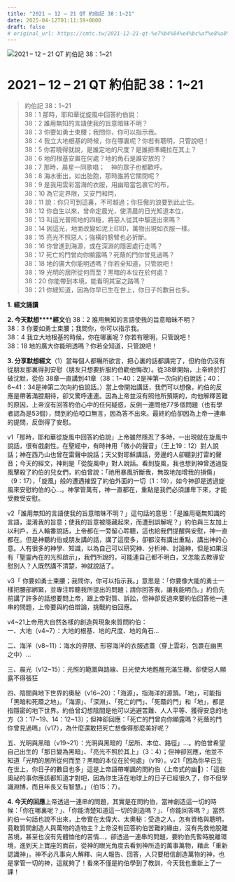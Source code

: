 ```yaml
---
title: "2021 – 12 – 21 QT 約伯記 38：1~21"
date: 2025-04-12T01:11:59+0800
draft: false
# original_url: https://cmtc.tw/2021-12-21-qt-%e7%b4%84%e4%bc%af%e8%a8%98-38%ef%bc%9a121
---
```


![2021 – 12 – 21 QT 約伯記 38：1~21](/images/qt.jpg   "2021 – 12 – 21 QT 約伯記 38：1~21")

# 2021 – 12 – 21 QT 約伯記 38：1~21

> 約伯記 38：1~21  
> 38：1 那時，耶和華從旋風中回答約伯說：  
> 38：2 誰用無知的言語使我的旨意暗昧不明？  
> 38：3 你要如勇士束腰；我問你，你可以指示我。  
> 38：4 我立大地根基的時候，你在哪裏呢？你若有聰明，只管說吧！  
> 38：5 你若曉得就說，是誰定地的尺度？是誰把準繩拉在其上？  
> 38：6 地的根基安置在何處？地的角石是誰安放的？  
> 38：7 那時，晨星一同歌唱；　神的眾子也都歡呼。  
> 38：8 海水衝出，如出胎胞，那時誰將它關閉呢？  
> 38：9 是我用雲彩當海的衣服，用幽暗當包裹它的布，  
> 38：10 為它定界限，又安門和閂，  
> 38：11 說：你只可到這裏，不可越過；你狂傲的浪要到此止住。  
> 38：12 你自生以來，曾命定晨光，使清晨的日光知道本位，  
> 38：13 叫這光普照地的四極，將惡人從其中驅逐出來嗎？  
> 38：14 因這光，地面改變如泥上印印，萬物出現如衣服一樣。  
> 38：15 亮光不照惡人；強橫的膀臂也必折斷。  
> 38：16 你曾進到海源，或在深淵的隱密處行走嗎？  
> 38：17 死亡的門曾向你顯露嗎？死蔭的門你曾見過嗎？  
> 38：18 地的廣大你能明透嗎？你若全知道，只管說吧！  
> 38：19 光明的居所從何而至？黑暗的本位在於何處？  
> 38：20 你能帶到本境，能看明其室之路嗎？  
> 38：21 你總知道，因為你早已生在世上，你日子的數目也多。

**1.** **經文誦讀**

**2. 今天默想****經文**伯 38：2 誰用無知的言語使我的旨意暗昧不明？  
38：3 你要如勇士束腰；我問你，你可以指示我。  
38：4 我立大地根基的時候，你在哪裏呢？你若有聰明，只管說吧！  
38：18 地的廣大你能明透嗎？你若全知道，只管說吧！

**3. 分享默想經文**（1）當每個人都暢所欲言，把心裏的話都講完了，但約伯仍沒有從朋友那裏得到安慰（朋友只想要折服約伯勸他悔改）。從38章開始，上帝終於打破沈默，從伯 38章一直講到41章（38：1~40：2是神第一次向約伯說話；40：6~41：34是神第二次向約伯說話。）當上帝開始講話，我們可以想像，約伯的反應是帶著滿腔期待，卻又驚呼連連。因為上帝並沒有照他所預期的，向他解釋苦難的原因，上帝沒有回答約伯心中的任何疑惑，反倒一連問他77多個問題（也有學者認為是53個），問到約伯啞口無言，因為答不出來。最終約伯卻因為上帝一連串的提問，反倒得了安慰。

v1「那時，耶和華從旋風中回答約伯說」上帝雖然隱忍了多時，一出現就在旋風中說話，很有戲劇性。在聖經中，有時神用「微小的聲音」（王上19：12）對人說話；神在西乃山也曾在雷聲中說話；天父對耶穌講話，旁邊的人卻聽到打雷的聲音；今天的經文，神則是「從旋風中」對人說話。看到旋風，我也想到神曾透過旋風擊殺了約伯的兒女們，約伯曾說：「祂用暴風折斷我，無故地加增我的損傷」（9：17），「旋風」般的遭遇摧毀了約伯外面的一切（1：19），如今神卻是透過旋風來安慰約伯的心…。神掌管萬有，神一直都在，重點是我們必須謙卑下來，才能受教受安慰。

v2「誰用無知的言語使我的旨意暗昧不明？」這句話的意思：「是誰用毫無知識的言語，混淆我的旨意；使我的旨意被隱藏起來，而遭到誤解呢？」約伯與三友加上以利戶，五人輪番說話，上帝都在一旁留心聆聽，這也給我們提醒與安慰，神一直都在。但是神聽約伯或朋友講的話，講了這麼多，卻都沒有講出重點，講出神的心意。人有很多的神學、知識，以為自己可以研究神、分析神、討論神，但是如果沒有「聖靈內在的光照啟示」，我們所說的，可能連自己都不明白，又怎能去教導安慰別人？人既然講不清楚，神就說話了。

v3「 你要如勇士束腰；我問你，你可以指示我。」意思是：「你要像大能的勇士一樣把腰部綁緊，並專注聆聽我所提出的問題；請你回答我，讓我能明白。」約伯先前講了許多的話想要問上帝，跟上帝對質、訴訟，但神卻反過來要約伯回答他一連串的問題，上帝要與約伯辯論，挑戰約伯回應。

v4~21上帝用大自然各樣的創造與現象來質問約伯：  
一、大地（v4~7）：大地的根基、地的尺度、地的角石…

二、海洋（v8~11）：海水的界限、形容海洋的衣服遮蓋（穿上雲彩，包裹在幽黑之中）…

三、晨光（v12~15）：光照的範圍與路線、日光使大地甦醒充滿生機、卻使惡人顯露不得張狂

四、陰間與地下世界的奧秘（v16~20）：「海源」，指海洋的源頭。「地」，可能指「黑暗和死蔭之地」。「海源」、「深淵」、「死亡的門」、「死蔭的門」和「地」，都是指隱密的地下世界。約伯曾幻想陰間是他可以逃避苦難、人人平等、獲得安息的地方（3：17~19、14：12~13）；但神卻回應：「死亡的門曾向你顯露嗎？死蔭的門你曾見過嗎」（v17），為什麼還敢把死亡想像得那麼美好呢？

五、光明與黑暗（v19~21）：光明與黑暗的「居所、本位、路徑」…。約伯曾希望自己出生的「那日變為黑暗」、「亮光不照於其上」（3：4）；但神卻回應，他並不知道「光明的居所從何而至？黑暗的本位在於何處」（v19）。v21「因為你早已生在世上，你日子的數目也多」這是上帝語帶嘲諷的問約伯（上帝式的幽𪐥）：「這些奧祕的事你應該都知道才對吧，因為你生活在地球上的日子已經很久了，你不但學識淵博，而且年長又有智慧。」（伯15：7）。

**4. 今天的回應**上帝透過一連串的問題，其實是在問約伯，當神創造這一切的時候：「你在哪裏呢？」、「你能清楚知道這一切的創造嗎？」、「你能回答嗎？」當然約伯一句話也說不出來，上帝實在太偉大、太奧秘：受造之人，怎有資格與聰明，竟敢質問創造人與萬物的造物主？上帝沒有回答約伯苦難的緣由，沒有先救他脫離苦境，甚至也沒有先體恤他的苦情…，卻透過一連串的問題，要約伯先暫時脫離環境，進到天上寶座的面前，從神的眼光角度去看到神所造的萬事萬物，藉此「重新認識神」。神不必凡事向人解釋、向人報告、回答，人只要相信創造萬物的神，也是掌管一切的神，這就夠了！看來不僅是約伯學到了教訓，今天我也重新上了一課！
